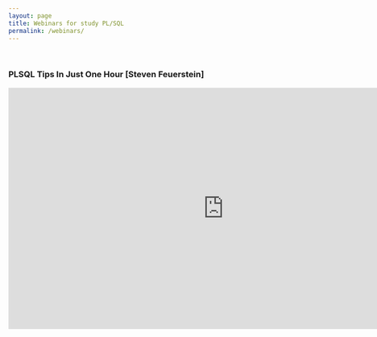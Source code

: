 ```yaml
---
layout: page
title: Webinars for study PL/SQL
permalink: /webinars/
---
```


<br/>

### PLSQL Tips In Just One Hour [Steven Feuerstein]

<div align="center">

<iframe width="853" height="480" src="https://www.youtube.com/embed/lxLTXcY3e80" frameborder="0" allowfullscreen></iframe>

</div>
